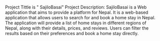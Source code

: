 Project Tittle is " SajiloBasai"
Project Description: SajiloBasai is a Web application that aims to provide a platform for Nepal. It is a web-based application that allows users to search for and book a home stay in Nepal. The application will provide a list of home stays in different regions of Nepal, along with their details, prices, and reviews. Users can filter the results based on their preferences and book a home stay directly. 

